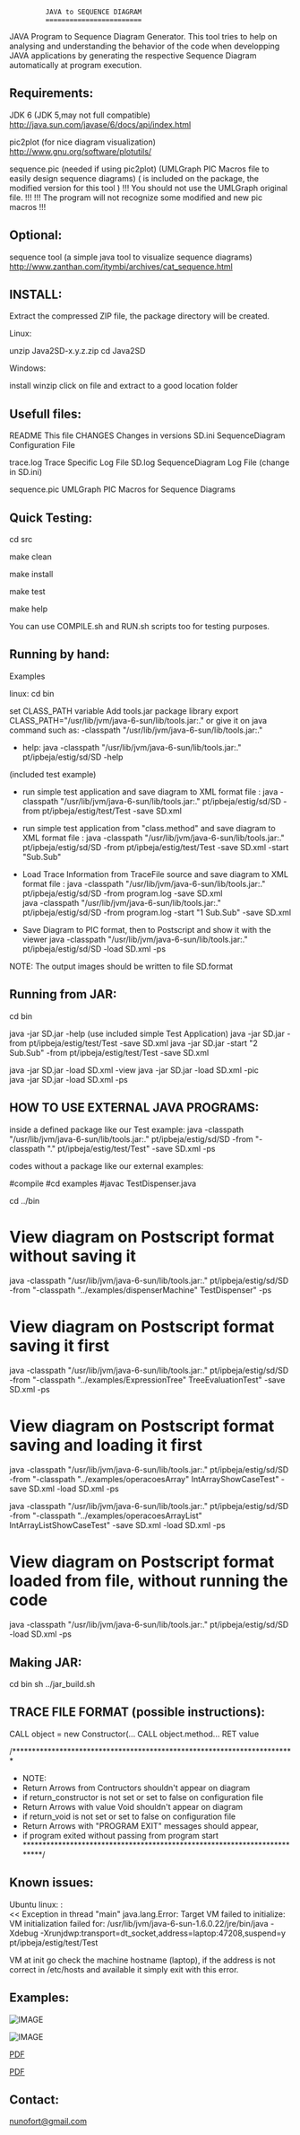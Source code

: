 
             JAVA to SEQUENCE DIAGRAM 
             ========================
 
JAVA Program to Sequence Diagram Generator. This tool tries to help on analysing and understanding the behavior of the code when developping JAVA applications by generating the respective Sequence Diagram automatically at program execution.


Requirements: 
-------------

JDK 6 (JDK 5,may not full compatible) 
http://java.sun.com/javase/6/docs/api/index.html

pic2plot (for nice diagram visualization) 
http://www.gnu.org/software/plotutils/

sequence.pic (needed if using pic2plot) 
(UMLGraph PIC Macros file to easily design sequence diagrams) 
( is included on the package, the modified version for this tool )
!!! You should not use the UMLGraph original file. !!!
!!! The program will not recognize some modified and new pic macros !!! 

Optional:
---------

sequence tool (a simple java tool to visualize sequence diagrams)
http://www.zanthan.com/itymbi/archives/cat_sequence.html

INSTALL:
--------
Extract the compressed ZIP file, the package directory will be created.

Linux:

unzip Java2SD-x.y.z.zip 
cd Java2SD 

Windows:

install winzip
click on file and extract to a good location folder 

Usefull files: 
--------------

README               This file
CHANGES              Changes in versions
SD.ini               SequenceDiagram Configuration File 

trace.log            Trace Specific Log File
SD.log               SequenceDiagram Log File (change in SD.ini) 

sequence.pic         UMLGraph PIC Macros for Sequence Diagrams


Quick Testing:
--------------

cd src

make clean

make install

make test

make help

You can use COMPILE.sh and RUN.sh scripts too for testing purposes.

Running by hand: 
----------------

Examples

linux:
cd bin

set CLASS_PATH variable 
Add tools.jar package library 
export CLASS_PATH="/usr/lib/jvm/java-6-sun/lib/tools.jar:."
or give it on java command such as:
-classpath "/usr/lib/jvm/java-6-sun/lib/tools.jar:."

- help:
java -classpath "/usr/lib/jvm/java-6-sun/lib/tools.jar:." 
 pt/ipbeja/estig/sd/SD -help

(included test example)
- run simple test application and save diagram to XML format file :
java -classpath "/usr/lib/jvm/java-6-sun/lib/tools.jar:."
 pt/ipbeja/estig/sd/SD -from pt/ipbeja/estig/test/Test -save SD.xml 

- run simple test application from "class.method" and save diagram 
  to XML format file :
java -classpath "/usr/lib/jvm/java-6-sun/lib/tools.jar:."
 pt/ipbeja/estig/sd/SD -from pt/ipbeja/estig/test/Test -save SD.xml
 -start "Sub.Sub"  

- Load Trace Information from TraceFile source and save diagram to 
 XML format file :
java -classpath "/usr/lib/jvm/java-6-sun/lib/tools.jar:."
 pt/ipbeja/estig/sd/SD -from program.log -save SD.xml  
java -classpath "/usr/lib/jvm/java-6-sun/lib/tools.jar:."
 pt/ipbeja/estig/sd/SD -from program.log -start "1 Sub.Sub" -save SD.xml 

- Save Diagram to PIC format, then to Postscript and show it with the viewer 
java -classpath "/usr/lib/jvm/java-6-sun/lib/tools.jar:."
 pt/ipbeja/estig/sd/SD -load SD.xml -ps 

NOTE: The output images should be written to file SD.format

Running from JAR: 
-----------------

cd bin

java -jar SD.jar -help
(use included simple Test Application) 
java -jar SD.jar -from pt/ipbeja/estig/test/Test -save SD.xml 
java -jar SD.jar -start "2 Sub.Sub" -from pt/ipbeja/estig/test/Test
 -save SD.xml 
 
java -jar SD.jar -load SD.xml -view
java -jar SD.jar -load SD.xml -pic  
java -jar SD.jar -load SD.xml -ps 
 

HOW TO USE EXTERNAL JAVA PROGRAMS:
----------------------------------

inside a defined package like our Test example: 
java -classpath "/usr/lib/jvm/java-6-sun/lib/tools.jar:."
 pt/ipbeja/estig/sd/SD -from "-classpath \".\" pt/ipbeja/estig/test/Test"
 -save SD.xml -ps 

codes without a package like our external examples:

#compile
#cd examples
#javac TestDispenser.java

cd ../bin

# View diagram on Postscript format without saving it 
java -classpath "/usr/lib/jvm/java-6-sun/lib/tools.jar:."
 pt/ipbeja/estig/sd/SD -from "-classpath \"../examples/dispenserMachine\"
 TestDispenser" -ps 

# View diagram on Postscript format saving it first 
java -classpath "/usr/lib/jvm/java-6-sun/lib/tools.jar:."
 pt/ipbeja/estig/sd/SD -from "-classpath \"../examples/ExpressionTree\"
 TreeEvaluationTest" -save SD.xml -ps 

# View diagram on Postscript format saving and loading it first 
java -classpath "/usr/lib/jvm/java-6-sun/lib/tools.jar:."
 pt/ipbeja/estig/sd/SD -from "-classpath \"../examples/operacoesArray\"
 IntArrayShowCaseTest" -save SD.xml -load SD.xml -ps 

java -classpath "/usr/lib/jvm/java-6-sun/lib/tools.jar:."
 pt/ipbeja/estig/sd/SD -from "-classpath \"../examples/operacoesArrayList\"
 IntArrayListShowCaseTest" -save SD.xml -load SD.xml -ps 

# View diagram on Postscript format loaded from file, without running the code 
java -classpath "/usr/lib/jvm/java-6-sun/lib/tools.jar:."
 pt/ipbeja/estig/sd/SD -load SD.xml -ps 

Making JAR:
-----------
cd bin
sh ../jar_build.sh



TRACE FILE FORMAT (possible instructions): 
------------------------------------------
 CALL object = new Constructor(...
 CALL object.method...
 RET value

/************************************************************************
* NOTE:
* Return Arrows from Contructors shouldn't appear on diagram
* if return_constructor is not set or set to false on configuration file
* Return Arrows with value Void shouldn't appear on diagram
* if return_void is not set or set to false on configuration file
* Return Arrows with "PROGRAM EXIT" messages should appear, 
* if program exited without passing from program start 
*************************************************************************/

Known issues:
-------------

Ubuntu linux: :  
<<
Exception in thread "main" java.lang.Error: Target VM failed to initialize: VM initialization failed for: /usr/lib/jvm/java-6-sun-1.6.0.22/jre/bin/java -Xdebug -Xrunjdwp:transport=dt_socket,address=laptop:47208,suspend=y pt/ipbeja/estig/test/Test
>>
VM at init go check the machine hostname (laptop), if the address is not correct in /etc/hosts and available it simply exit with this error.

Examples:
---------

![IMAGE](output.pic001.png)

![IMAGE](https://github.com/nunofort/java2sd/blob/master/output.pic001.jpg)

[PDF](output.pic.pdf)

[PDF](https://github.com/nunofort/java2sd/blob/master/output.pic.pdf)

Contact: 
--------

nunofort@gmail.com


